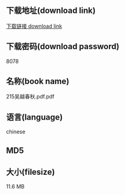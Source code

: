 ## 下载地址(download link)
[下载链接 download link](https://tutu365.netlify.app/?s=215%E5%90%B4%E8%B6%8A%E6%98%A5%E7%A7%8B.pdf)

## 下载密码(download password)
8078

## 名称(book name)
215吴越春秋.pdf.pdf

## 语言(language)
chinese

## MD5


## 大小(filesize)
11.6 MB
